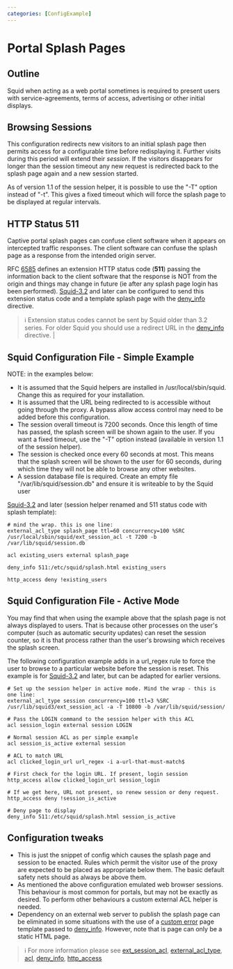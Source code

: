 ```yaml
---
categories: [ConfigExample]
---
```

# Portal Splash Pages

## Outline

Squid when acting as a web portal sometimes is required to present users
with service-agreements, terms of access, advertising or other initial
displays.

## Browsing Sessions

This configuration redirects new visitors to an initial splash page then
permits access for a configurable time before redisplaying it. Further
visits during this period will extend their *session*. If the visitors
disappears for longer than the session timeout any new request is
redirected back to the splash page again and a new session started.

As of version 1.1 of the session helper, it is possible to use the "-T"
option instead of "-t". This gives a fixed timeout which will force the
splash page to be displayed at regular intervals.

## HTTP Status 511

Captive portal splash pages can confuse client software when it appears
on intercepted traffic responses. The client software can confuse the
splash page as a response from the intended origin server.

RFC [6585](https://tools.ietf.org/rfc/rfc6585) defines an extension
HTTP status code (**511**) passing the information back to the client
software that the response is NOT from the origin and things may change
in future (ie after any splash page login has been performed).
[Squid-3.2](/Releases/Squid-3.2)
and later can be configured to send this extension status code and a
template splash page with the
[deny_info](http://www.squid-cache.org/Doc/config/deny_info)
directive.

> :information_source:
    Extension status codes cannot be sent by Squid older than 3.2 series. For older Squid you should use a redirect URL in the [deny_info](http://www.squid-cache.org/Doc/config/deny_info) directive. |
    

## Squid Configuration File - Simple Example

NOTE: in the examples below:

- It is assumed that the Squid helpers are installed in
    /usr/local/sbin/squid. Change this as required for your
    installation.
- It is assumed that the URL being redirected to is accessible without
    going through the proxy. A bypass allow access control may need to
    be added before this configuration.
- The session overall timeout is 7200 seconds. Once this length of
    time has passed, the splash screen will be shown again to the user.
    If you want a fixed timeout, use the "-T" option instead (available
    in version 1.1 of the session helper).
- The session is checked once every 60 seconds at most. This means
    that the splash screen will be shown to the user for 60 seconds,
    during which time they will not be able to browse any other
    websites.
- A session database file is required. Create an empty file
    "/var/lib/squid/session.db" and ensure it is writeable to by the
    Squid user

[Squid-3.2](/Releases/Squid-3.2)
and later (session helper renamed and 511 status code with splash
template):

    # mind the wrap. this is one line:
    external_acl_type splash_page ttl=60 concurrency=100 %SRC /usr/local/sbin/squid/ext_session_acl -t 7200 -b /var/lib/squid/session.db
    
    acl existing_users external splash_page
    
    deny_info 511:/etc/squid/splash.html existing_users
    
    http_access deny !existing_users

## Squid Configuration File - Active Mode

You may find that when using the example above that the splash page is
not always displayed to users. That is because other processes on the
user's computer (such as automatic security updates) can reset the
session counter, so it is that process rather than the user's browsing
which receives the splash screen.

The following configuration example adds in a url_regex rule to force
the user to browse to a particular website before the session is reset.
This example is for [Squid-3.2](/Releases/Squid-3.2)
and later, but can be adapted for earlier versions.

    # Set up the session helper in active mode. Mind the wrap - this is one line:
    external_acl_type session concurrency=100 ttl=3 %SRC /usr/lib/squid3/ext_session_acl -a -T 10800 -b /var/lib/squid/session/
    
    # Pass the LOGIN command to the session helper with this ACL
    acl session_login external session LOGIN
    
    # Normal session ACL as per simple example
    acl session_is_active external session
    
    # ACL to match URL
    acl clicked_login_url url_regex -i a-url-that-must-match$
    
    # First check for the login URL. If present, login session
    http_access allow clicked_login_url session_login
    
    # If we get here, URL not present, so renew session or deny request.
    http_access deny !session_is_active
    
    # Deny page to display
    deny_info 511:/etc/squid/splash.html session_is_active

## Configuration tweaks

- This is just the snippet of config which causes the splash page and
    session to be enacted. Rules which permit the visitor use of the
    proxy are expected to be placed as appropriate below them. The basic
    default safety nets should as always be above them.
- As mentioned the above configuration emulated web browser sessions.
    This behaviour is most common for portals, but may not be exactly as
    desired. To perform other behaviours a custom external ACL helper is
    needed.
- Dependency on an external web server to publish the splash page can
    be eliminated in some situations with the use of a [custom
    error](/Features/CustomErrors)
    page template passed to
    [deny_info](http://www.squid-cache.org/Doc/config/deny_info).
    However, note that is page can only be a static HTML page.

> :information_source:
    For more information please see
    [ext_session_acl](http://www.squid-cache.org/Versions/v3/3.2/manuals/ext_session_acl.html),
    [external_acl_type](http://www.squid-cache.org/Doc/config/external_acl_type/),
    [acl](http://www.squid-cache.org/Doc/config/acl/),
    [deny_info](http://www.squid-cache.org/Doc/config/deny_info/),
    [http_access](http://www.squid-cache.org/Doc/config/http_access/)
